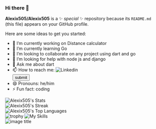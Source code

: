 ### Hi there 👋


**Alexix505/Alexix505** is a ✨ _special_ ✨ repository because its `README.md` (this file) appears on your GitHub profile.

Here are some ideas to get you started:

- 🔭 I’m currently working on Distance calculator
- 🌱 I’m currently learning Go
- 👯 I’m looking to collaborate on any project using dart and go
- 🤔 I’m looking for help with node js and django
- 💬 Ask me about dart
- 📫 How to reach me: ![Linkedin](www.linkedin.com/in/alexix07) <br> <input type='submit' value='submit' href='www.linkedin.com/in/alexix07'>
- 😄 Pronouns: he/him
- ⚡ Fun fact: coding

![Alexix505's Stats](https://github-readme-stats.vercel.app/api?username=Alexix505&theme=gruvbox&show_icons=true&hide_border=true&count_private=true)<br>
![Alexix505's Streak](https://github-readme-streak-stats.herokuapp.com/?user=Alexix505&theme=gruvbox&hide_border=true)<br>
![Alexix505's Top Languages](https://github-readme-stats.vercel.app/api/top-langs/?username=Alexix505&theme=gruvbox&show_icons=true&hide_border=true&layout=compact)<br>
![trophy](https://github-profile-trophy.vercel.app/?username=Alexix505&theme=onedark)
![My Skills](https://skillicons.dev/icons?i=py,git,github,discord,bootstrap,arduino,dart,flutter,html,react,nodejs,firebase,css,scss,mongodb,js,graphql,c,bash,solidity,rust,go,vue,angular,redux,django,flask,vercel,postman)<br>
![image title](https://rushter.com/counter.svg)
